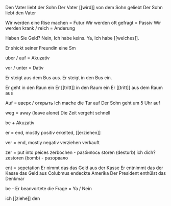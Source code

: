 Den Vater liebt der Sohn
Der Vater [[wird]] von dem Sohn geliebt
Der Sohn liebt den Vater


Wir werden eine Rise machen = Futur 
Wir werden oft gefragt = Passiv
Wir werden krank / reich = Anderung 

Haben Sie Geld?
Nein, Ich habe keins.
Ya, Ich habe [[welches]].

Er shickt seiner Freundin eine Sm


uber / auf = Akuzativ 

vor / unter = Dativ

Er steigt aus dem Bus aus.
Er steigt in den Bus ein.

Er geht in den Raun ein
Er [[tritt]] in den Raum ein
Er [[tritt]] aus dem Raum aus

Auf = вверх / открыть
Ich mache die Tur auf
Der Sohn geht um 5 Uhr auf 

weg = away (leave alone)
Die Zeit vergeht schnell 


be + Akuzativ 

er = end, mostly positiv
erkelted,  [[erziehen]] 

ver =  end, mostly negativ
verziehen
verkauft

zer = put into peices 
zerbochen - разбилось 
storen (desturb) ich dich?
zestoren (bomb) - разорвало


ent = sepetation 
Er nimmt das das Geld aus der Kasse 
Er entnimmt das der Kasse das Geld aus 
Colubmus endeckte Amerika
Der President enthülst das Denkmar

be - 
Er beanvortete die Frage = Ya / Nein 








ich [[ziehe]] den 